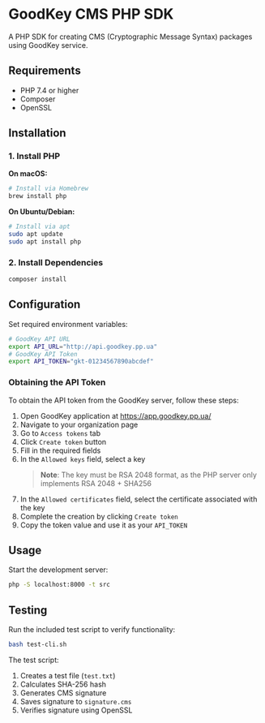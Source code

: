 # GoodKey CMS PHP SDK

A PHP SDK for creating CMS (Cryptographic Message Syntax) packages using GoodKey service.

## Requirements

- PHP 7.4 or higher
- Composer
- OpenSSL

## Installation

### 1. Install PHP

**On macOS:**

```sh
# Install via Homebrew
brew install php
```

**On Ubuntu/Debian:**

```sh
# Install via apt
sudo apt update
sudo apt install php
```

### 2. Install Dependencies

```bash
composer install
```

## Configuration

Set required environment variables:

```bash
# GoodKey API URL
export API_URL="http://api.goodkey.pp.ua"
# GoodKey API Token
export API_TOKEN="gkt-01234567890abcdef"
```

### Obtaining the API Token

To obtain the API token from the GoodKey server, follow these steps:

1. Open GoodKey application at https://app.goodkey.pp.ua/
2. Navigate to your organization page
3. Go to `Access tokens` tab
4. Click `Create token` button
5. Fill in the required fields
6. In the `Allowed keys` field, select a key
   > **Note**: The key must be RSA 2048 format, as the PHP server only implements RSA 2048 + SHA256
7. In the `Allowed certificates` field, select the certificate associated with the key
8. Complete the creation by clicking `Create token`
9. Copy the token value and use it as your `API_TOKEN`

## Usage

Start the development server:

```bash
php -S localhost:8000 -t src
```

## Testing

Run the included test script to verify functionality:

```bash
bash test-cli.sh
```

The test script:

1. Creates a test file (`test.txt`)
2. Calculates SHA-256 hash
3. Generates CMS signature
4. Saves signature to `signature.cms`
5. Verifies signature using OpenSSL
